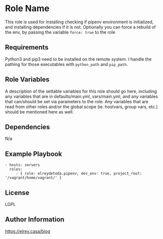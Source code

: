 Role Name
=========

This role is used for installing checking if pipenv environment is initialized, and installing dependencies if it is not. Optionally you can force a rebuild of the env, by passing the variable `force: true` to the role

Requirements
------------

Python3 and pip3 need to be installed on the remote system. I handle the pathing for those executables with `python_path` and `pip_path`.

Role Variables
--------------

A description of the settable variables for this role should go here, including any variables that are in defaults/main.yml, vars/main.yml, and any variables that can/should be set via parameters to the role. Any variables that are read from other roles and/or the global scope (ie. hostvars, group vars, etc.) should be mentioned here as well.

Dependencies
------------

N/a

Example Playbook
----------------

    - hosts: servers
      roles:
         - { role: elreydetoda.pipenv, dev_env: true, project_root: '/vagrant/home/vagrant/' }

License
-------

LGPL

Author Information
------------------

<https://elrey.casa/blog>
